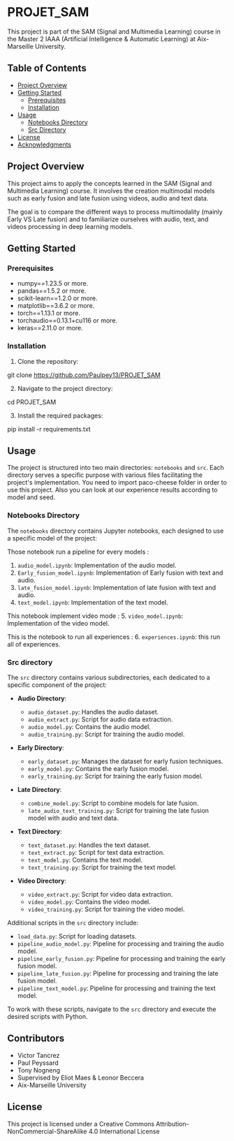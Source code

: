 # PROJET_SAM

This project is part of the SAM (Signal and Multimedia Learning) course in the Master 2 IAAA (Artificial Intelligence & Automatic Learning) at Aix-Marseille University.


## Table of Contents
- [Project Overview](#project-overview)
- [Getting Started](#getting-started)
  - [Prerequisites](#prerequisites)
  - [Installation](#installation)
- [Usage](#usage)
  - [Notebooks Directory](#notebooks-directory)
  - [Src Directory](#src-directory)
- [License](#license)
- [Acknowledgments](#acknowledgments)


## Project Overview

This project aims to apply the concepts learned in the SAM (Signal and Multimedia Learning) course. It involves the creation multimodal models such as early fusion and late fusion using videos, audio and text data. 

The goal is to compare the different ways to process multimodality (mainly Early VS Late fusion) and to familiarize ourselves with audio, text, and videos processing in deep learning models.

## Getting Started

### Prerequisites

- numpy==1.23.5 or more.
- pandas==1.5.2 or more.
- scikit-learn==1.2.0 or more.
- matplotlib==3.6.2 or more.
- torch==1.13.1 or more.
- torchaudio==0.13.1+cu116 or more.
- keras==2.11.0 or more.

### Installation

1. Clone the repository:

git clone https://github.com/Paulpey13/PROJET_SAM

2. Navigate to the project directory:

cd PROJET_SAM

3. Install the required packages:

pip install -r requirements.txt

## Usage

The project is structured into two main directories: `notebooks` and `src`. Each directory serves a specific purpose with various files facilitating the project's implementation. You need to import paco-cheese folder in order to use this project.
Also you can look at our experience results according to model and seed.

### Notebooks Directory

The `notebooks` directory contains Jupyter notebooks, each designed to use a specific model of the project:


Those notebook run a pipeline for every models : 

1. `audio_model.ipynb`: Implementation of the audio model.
2. `Early_fusion_model.ipynb`: Implementation of Early fusion with text and audio.
3. `late_fusion_model.ipynb`: Implementation of late fusion with text and audio.
4. `text_model.ipynb`: Implementation of the text model.

This notebook implement video mode : 
5. `video_model.ipynb`: Implementation of the video model.

This is the notebook to run all experiences : 
6. `experiences.ipynb`: this run all of experiences.
### Src directory

The `src` directory contains various subdirectories, each dedicated to a specific component of the project:

- **Audio Directory**:
  - `audio_dataset.py`: Handles the audio dataset.
  - `audio_extract.py`: Script for audio data extraction.
  - `audio_model.py`: Contains the audio model.
  - `audio_training.py`: Script for training the audio model.

- **Early Directory**:
  - `early_dataset.py`: Manages the dataset for early fusion techniques.
  - `early_model.py`: Contains the early fusion model.
  - `early_training.py`: Script for training the early fusion model.

- **Late Directory**:
  - `combine_model.py`: Script to combine models for late fusion.
  - `late_audio_text_training.py`: Script for training the late fusion model with audio and text data.

- **Text Directory**:
  - `text_dataset.py`: Handles the text dataset.
  - `text_extract.py`: Script for text data extraction.
  - `text_model.py`: Contains the text model.
  - `text_training.py`: Script for training the text model.

- **Video Directory**:
  - `video_extract.py`: Script for video data extraction.
  - `video_model.py`: Contains the video model.
  - `video_training.py`: Script for training the video model.

Additional scripts in the `src` directory include:

- `load_data.py`: Script for loading datasets.
- `pipeline_audio_model.py`: Pipeline for processing and training the audio model.
- `pipeline_early_fusion.py`: Pipeline for processing and training the early fusion model.
- `pipeline_late_fusion.py`: Pipeline for processing and training the late fusion model.
- `pipeline_text_model.py`: Pipeline for processing and training the text model.

To work with these scripts, navigate to the `src` directory and execute the desired scripts with Python.

## Contributors

- Victor Tancrez
- Paul Peyssard
- Tony Nogneng
- Supervised by Eliot Maes & Leonor Beccera
- Aix-Marseille University

## License

This project is licensed under a Creative Commons Attribution-NonCommercial-ShareAlike 4.0 International License
